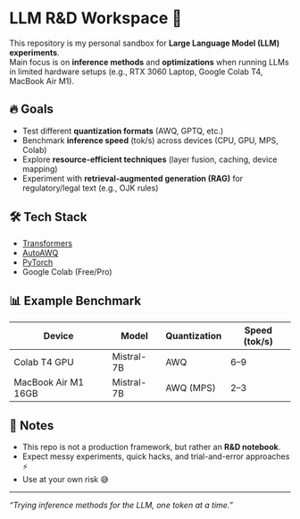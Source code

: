 # LLM R&D Workspace 🧪

This repository is my personal sandbox for **Large Language Model (LLM) experiments**.  
Main focus is on **inference methods** and **optimizations** when running LLMs in limited hardware setups (e.g., RTX 3060 Laptop, Google Colab T4, MacBook Air M1).

## 🔥 Goals
- Test different **quantization formats** (AWQ, GPTQ, etc.)
- Benchmark **inference speed** (tok/s) across devices (CPU, GPU, MPS, Colab)
- Explore **resource-efficient techniques** (layer fusion, caching, device mapping)
- Experiment with **retrieval-augmented generation (RAG)** for regulatory/legal text (e.g., OJK rules)

## 🛠️ Tech Stack
- [Transformers](https://huggingface.co/docs/transformers/index)
- [AutoAWQ](https://github.com/casper-hansen/AutoAWQ)
- [PyTorch](https://pytorch.org/)
- Google Colab (Free/Pro)

## 📊 Example Benchmark
| Device              | Model              | Quantization | Speed (tok/s) |
|---------------------|--------------------|--------------|---------------|
| Colab T4 GPU        | Mistral-7B         | AWQ          | 6–9           |
| MacBook Air M1 16GB | Mistral-7B         | AWQ (MPS)    | 2–3           |

## 🚀 Notes
- This repo is not a production framework, but rather an **R&D notebook**.  
- Expect messy experiments, quick hacks, and trial-and-error approaches ⚡  
- Use at your own risk 😅

---
_“Trying inference methods for the LLM, one token at a time.”_
